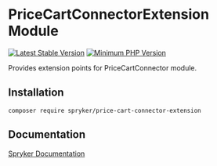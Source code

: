 # PriceCartConnectorExtension Module
[![Latest Stable Version](https://poser.pugx.org/spryker/price-cart-connector-extension/v/stable.svg)](https://packagist.org/packages/spryker/price-cart-connector-extension)
[![Minimum PHP Version](https://img.shields.io/badge/php-%3E%3D%207.4-8892BF.svg)](https://php.net/)

Provides extension points for PriceCartConnector module.

## Installation

```
composer require spryker/price-cart-connector-extension
```

## Documentation

[Spryker Documentation](https://documentation.spryker.com)
